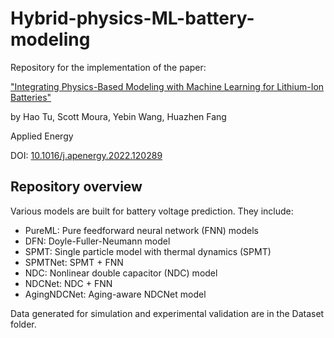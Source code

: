 # Hybrid-physics-ML-battery-modeling
Repository for the implementation of the paper:

["Integrating Physics-Based Modeling with Machine Learning for Lithium-Ion Batteries"](https://www.sciencedirect.com/science/article/pii/S030626192201546X)

by Hao Tu, Scott Moura, Yebin Wang, Huazhen Fang

Applied Energy

DOI: [10.1016/j.apenergy.2022.120289](https://doi.org/10.1016/j.apenergy.2022.120289)

## Repository overview

Various models are built for battery voltage prediction. They include:

* PureML: Pure feedforward neural network (FNN) models
* DFN: Doyle-Fuller-Neumann model
* SPMT: Single particle model with thermal dynamics (SPMT)
* SPMTNet: SPMT + FNN
* NDC: Nonlinear double capacitor (NDC) model
* NDCNet: NDC + FNN
* AgingNDCNet: Aging-aware NDCNet model

Data generated for simulation and experimental validation are in the Dataset folder.
